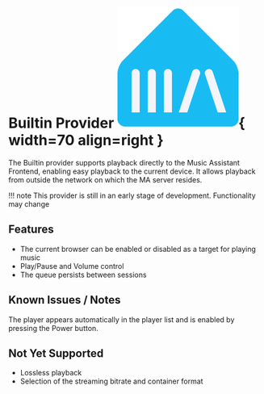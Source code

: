 # Builtin Provider  ![Preview image](../assets/icon.png){ width=70 align=right }

The Builtin provider supports playback directly to the Music Assistant Frontend, enabling easy playback to the current device. It allows playback from outside the network on which the MA server resides. 

!!! note
    This provider is still in an early stage of development. Functionality may change
    
## Features

- The current browser can be enabled or disabled as a target for playing music
- Play/Pause and Volume control
- The queue persists between sessions

## Known Issues / Notes

The player appears automatically in the player list and is enabled by pressing the Power button.

## Not Yet Supported

- Lossless playback
- Selection of the streaming bitrate and container format

